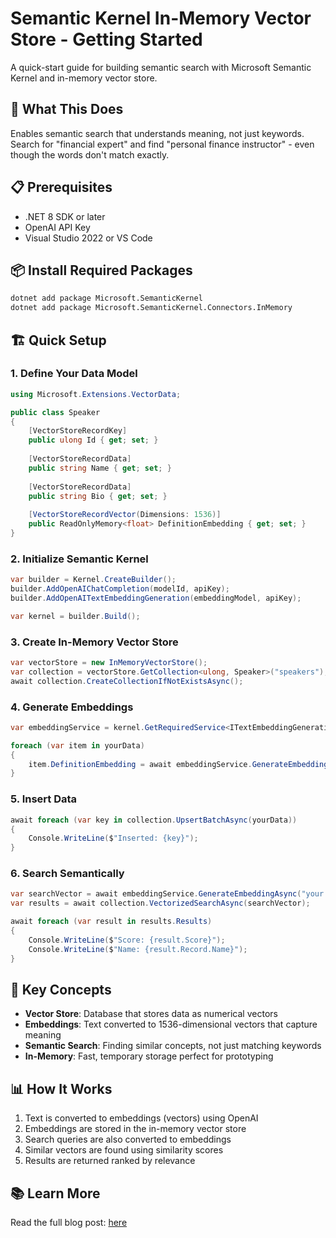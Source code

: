 ﻿# Semantic Kernel In-Memory Vector Store - Getting Started

A quick-start guide for building semantic search with Microsoft Semantic Kernel and in-memory vector store.

## 🚀 What This Does

Enables semantic search that understands meaning, not just keywords. Search for "financial expert" and find "personal finance instructor" - even though the words don't match exactly.

## 📋 Prerequisites

- .NET 8 SDK or later
- OpenAI API Key
- Visual Studio 2022 or VS Code

## 📦 Install Required Packages

```bash
dotnet add package Microsoft.SemanticKernel
dotnet add package Microsoft.SemanticKernel.Connectors.InMemory
```

## 🏗️ Quick Setup

### 1. Define Your Data Model

```csharp
using Microsoft.Extensions.VectorData;

public class Speaker
{
    [VectorStoreRecordKey]
    public ulong Id { get; set; }
    
    [VectorStoreRecordData]
    public string Name { get; set; }
    
    [VectorStoreRecordData]
    public string Bio { get; set; }
    
    [VectorStoreRecordVector(Dimensions: 1536)]
    public ReadOnlyMemory<float> DefinitionEmbedding { get; set; }
}
```

### 2. Initialize Semantic Kernel

```csharp
var builder = Kernel.CreateBuilder();
builder.AddOpenAIChatCompletion(modelId, apiKey);
builder.AddOpenAITextEmbeddingGeneration(embeddingModel, apiKey);

var kernel = builder.Build();
```

### 3. Create In-Memory Vector Store

```csharp
var vectorStore = new InMemoryVectorStore();
var collection = vectorStore.GetCollection<ulong, Speaker>("speakers");
await collection.CreateCollectionIfNotExistsAsync();
```

### 4. Generate Embeddings

```csharp
var embeddingService = kernel.GetRequiredService<ITextEmbeddingGenerationService>();

foreach (var item in yourData)
{
    item.DefinitionEmbedding = await embeddingService.GenerateEmbeddingAsync(item.Bio);
}
```

### 5. Insert Data

```csharp
await foreach (var key in collection.UpsertBatchAsync(yourData))
{
    Console.WriteLine($"Inserted: {key}");
}
```

### 6. Search Semantically

```csharp
var searchVector = await embeddingService.GenerateEmbeddingAsync("your search query");
var results = await collection.VectorizedSearchAsync(searchVector);

await foreach (var result in results.Results)
{
    Console.WriteLine($"Score: {result.Score}");
    Console.WriteLine($"Name: {result.Record.Name}");
}
```

## 🎯 Key Concepts

- **Vector Store**: Database that stores data as numerical vectors
- **Embeddings**: Text converted to 1536-dimensional vectors that capture meaning
- **Semantic Search**: Finding similar concepts, not just matching keywords
- **In-Memory**: Fast, temporary storage perfect for prototyping

## 📊 How It Works

1. Text is converted to embeddings (vectors) using OpenAI
2. Embeddings are stored in the in-memory vector store
3. Search queries are also converted to embeddings
4. Similar vectors are found using similarity scores
5. Results are returned ranked by relevance


## 📚 Learn More

Read the full blog post: [here](https://vizsphere.com/semantic-kernel-and-in-memory-vector-store/)


